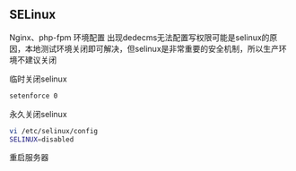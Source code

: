 SELinux
---

Nginx、php-fpm 环境配置  出现dedecms无法配置写权限可能是selinux的原因，本地测试环境关闭即可解决，但selinux是非常重要的安全机制，所以生产环境不建议关闭


临时关闭selinux 
```sh
setenforce 0
```

永久关闭selinux 
```sh
vi /etc/selinux/config 
SELINUX=disabled
```

重启服务器